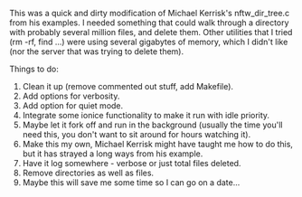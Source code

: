 This was a quick and dirty modification of Michael Kerrisk's nftw_dir_tree.c from his examples.
I needed something that could walk through a directory with probably several million files, and delete them.
Other utilities that I tried (rm -rf, find ...) were using several gigabytes of memory, which I didn't like (nor the server that was trying to delete them).

Things to do:

1. Clean it up (remove commented out stuff, add Makefile).
2. Add options for verbosity.
3. Add option for quiet mode.
4. Integrate some ionice functionality to make it run with idle priority.
5. Maybe let it fork off and run in the background (usually the time you'll need this, you don't want to sit around for hours watching it).
6. Make this my own, Michael Kerrisk might have taught me how to do this, but it has strayed a long ways from his example.
7. Have it log somewhere - verbose or just total files deleted.
8. Remove directories as well as files.
9. Maybe this will save me some time so I can go on a date...